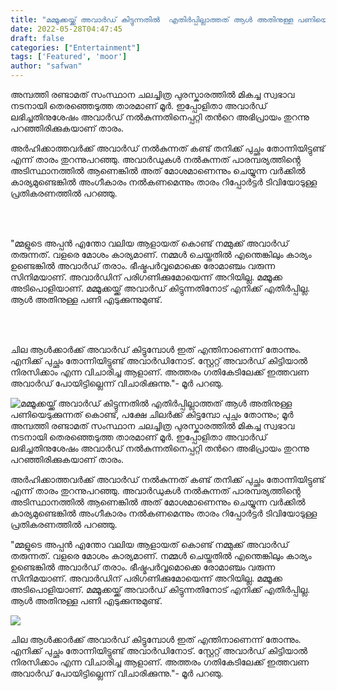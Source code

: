```yaml
---
title: "മമ്മൂക്കയ്ക്ക് അവാർഡ് കിട്ടുന്നതിൽ  എതിർപ്പില്ലാത്തത് ആൾ അതിനുള്ള പണിയെടുക്കുന്നത് കൊണ്ട്, പക്ഷേ ചിലർക്ക് കിട്ടുമ്പോ പുച്ഛം തോന്നും; മൂർ"
date: 2022-05-28T04:47:45
draft: false
categories: ["Entertainment"]
tags: ['Featured', 'moor']
author: "safwan"
---
```


<!-- wp:paragraph -->
<p>അമ്പത്തി രണ്ടാമത് സംസ്ഥാന ചലച്ചിത്ര പുരസ്കാരത്തിൽ മികച്ച സ്വഭാവ നടനായി തെരഞ്ഞെടുത്ത താരമാണ് മൂർ. ഇപ്പോളിതാ അവാർഡ് ലഭിച്ചതിനുശേഷം അവാർഡ് നൽകുന്നതിനെപ്പറ്റി തൻറെ അഭിപ്രായം തുറന്നു പറഞ്ഞിരിക്കുകയാണ് താരം.</p>
<!-- /wp:paragraph -->

<!-- wp:paragraph -->
<p> അർഹിക്കാത്തവർക്ക് അവാർഡ് നൽകുന്നത് കണ്ട് തനിക്ക് പുച്ഛം തോന്നിയിട്ടുണ്ട് എന്ന് താരം തുറന്നുപറഞ്ഞു. അവാർഡുകൾ നൽകുന്നത് പാരമ്പര്യത്തിൻ്റെ അടിസ്ഥാനത്തിൽ ആണെങ്കിൽ അത് മോശമാണെന്നും ചെയ്യുന്ന വർക്കിൽ കാര്യമുണ്ടെങ്കിൽ അംഗീകാരം നൽകണമെന്നും താരം റിപ്പോർട്ടർ ടിവിയോടുള്ള പ്രതികരണത്തിൽ പറഞ്ഞു.</p>
<!-- /wp:paragraph -->

<!-- wp:image {"id":336942,"sizeSlug":"large"} -->
<figure class="wp-block-image size-large"><img src="https://cdn.boolokam.com/articles/2022/05/images-17-9.jpeg" alt="" class="wp-image-336942"/></figure>
<!-- /wp:image -->

<!-- wp:paragraph -->
<p><br /><br />"മ്മളുടെ അപ്പന്‍ എന്തോ വലിയ ആളായത് കൊണ്ട് നമ്മുക്ക് അവാര്‍ഡ് തരുന്നത്. വളരെ മോശം കാര്യമാണ്. നമ്മള്‍ ചെയ്തതില്‍ എന്തെങ്കിലും കാര്യം ഉണ്ടെങ്കില്‍ അവാര്‍ഡ് തരാം. ഭീഷ്മപര്‍വ്വമൊക്കെ രോമാഞ്ചം വരുന്ന സിനിമയാണ്. അവാര്‍ഡിന് പരിഗണിക്കുമോയെന്ന് അറിയില്ല. മമ്മൂക്ക അടിപൊളിയാണ്. മമ്മൂക്കയ്ക്ക് അവാര്‍ഡ് കിട്ടുന്നതിനോട് എനിക്ക് എതിര്‍പ്പില്ല. ആള്‍ അതിനുള്ള പണി എടുക്കുന്നുമുണ്ട്.</p>
<!-- /wp:paragraph -->

<!-- wp:image {"id":336941,"sizeSlug":"large"} -->
<figure class="wp-block-image size-large"><img src="https://cdn.boolokam.com/articles/2022/05/images-18-8.jpeg" alt="" class="wp-image-336941"/></figure>
<!-- /wp:image -->

<!-- wp:paragraph -->
<p><br /><br />ചില ആള്‍ക്കാര്‍ക്ക് അവാര്‍ഡ് കിട്ടുമ്പോള്‍ ഇത് എന്തിനാണെന്ന് തോന്നും. എനിക്ക് പുച്ഛം തോന്നിയിട്ടുണ്ട് അവാര്‍ഡിനോട്. സ്റ്റേറ്റ് അവാര്‍ഡ് കിട്ടിയാല്‍ നിരസിക്കാം എന്ന വിചാരിച്ച ആളാണ്. അത്തരം ഗതികേടിലേക്ക് ഇത്തവണ അവാര്‍ഡ് പോയിട്ടില്ലെന്ന് വിചാരിക്കുന്നു."- മൂർ പറഞു.</p>
<!-- /wp:paragraph -->


![മമ്മൂക്കയ്ക്ക് അവാർഡ് കിട്ടുന്നതിൽ  എതിർപ്പില്ലാത്തത് ആൾ അതിനുള്ള പണിയെടുക്കുന്നത് കൊണ്ട്, പക്ഷേ ചിലർക്ക് കിട്ടുമ്പോ പുച്ഛം തോന്നും; മൂർ](https://cdn.boolokam.com/articles/2022/05/images-17-9.jpeg)അമ്പത്തി രണ്ടാമത് സംസ്ഥാന ചലച്ചിത്ര പുരസ്കാരത്തിൽ മികച്ച സ്വഭാവ നടനായി തെരഞ്ഞെടുത്ത താരമാണ് മൂർ. ഇപ്പോളിതാ അവാർഡ് ലഭിച്ചതിനുശേഷം അവാർഡ് നൽകുന്നതിനെപ്പറ്റി തൻറെ അഭിപ്രായം തുറന്നു പറഞ്ഞിരിക്കുകയാണ് താരം.

അർഹിക്കാത്തവർക്ക് അവാർഡ് നൽകുന്നത് കണ്ട് തനിക്ക് പുച്ഛം തോന്നിയിട്ടുണ്ട് എന്ന് താരം തുറന്നുപറഞ്ഞു. അവാർഡുകൾ നൽകുന്നത് പാരമ്പര്യത്തിൻ്റെ അടിസ്ഥാനത്തിൽ ആണെങ്കിൽ അത് മോശമാണെന്നും ചെയ്യുന്ന വർക്കിൽ കാര്യമുണ്ടെങ്കിൽ അംഗീകാരം നൽകണമെന്നും താരം റിപ്പോർട്ടർ ടിവിയോടുള്ള പ്രതികരണത്തിൽ പറഞ്ഞു.

  
  
"മ്മളുടെ അപ്പന്‍ എന്തോ വലിയ ആളായത് കൊണ്ട് നമ്മുക്ക് അവാര്‍ഡ് തരുന്നത്. വളരെ മോശം കാര്യമാണ്. നമ്മള്‍ ചെയ്തതില്‍ എന്തെങ്കിലും കാര്യം ഉണ്ടെങ്കില്‍ അവാര്‍ഡ് തരാം. ഭീഷ്മപര്‍വ്വമൊക്കെ രോമാഞ്ചം വരുന്ന സിനിമയാണ്. അവാര്‍ഡിന് പരിഗണിക്കുമോയെന്ന് അറിയില്ല. മമ്മൂക്ക അടിപൊളിയാണ്. മമ്മൂക്കയ്ക്ക് അവാര്‍ഡ് കിട്ടുന്നതിനോട് എനിക്ക് എതിര്‍പ്പില്ല. ആള്‍ അതിനുള്ള പണി എടുക്കുന്നുമുണ്ട്.

![](https://cdn.boolokam.com/articles/2022/05/images-18-8.jpeg)

  
  
ചില ആള്‍ക്കാര്‍ക്ക് അവാര്‍ഡ് കിട്ടുമ്പോള്‍ ഇത് എന്തിനാണെന്ന് തോന്നും. എനിക്ക് പുച്ഛം തോന്നിയിട്ടുണ്ട് അവാര്‍ഡിനോട്. സ്റ്റേറ്റ് അവാര്‍ഡ് കിട്ടിയാല്‍ നിരസിക്കാം എന്ന വിചാരിച്ച ആളാണ്. അത്തരം ഗതികേടിലേക്ക് ഇത്തവണ അവാര്‍ഡ് പോയിട്ടില്ലെന്ന് വിചാരിക്കുന്നു."- മൂർ പറഞു.
